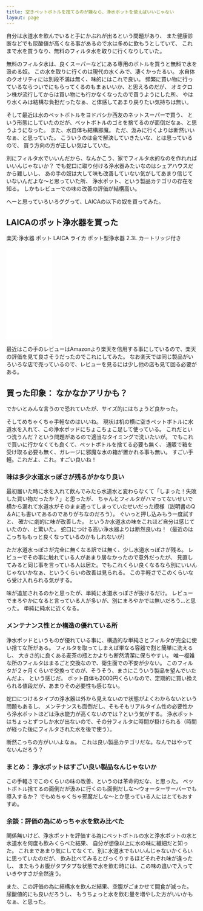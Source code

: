 ```yaml
---
title: 空きペットボトルを捨てるのが嫌なら、浄水ポットを使えばいいじゃない
layout: page
---
```

自分は水道水を飲んでいると手にかぶれが出るという問題があり、
また健康診断などでも尿酸値が高くなる事があるので水は多めに飲もうとしていて、
これまで水を買うなり、無料のフィルタ水を取りに行くなりしていた。

無料のフィルタ水は、良くスーパーなどにある専用のボトルを買うと無料で水を汲める奴。
この水を取りに行くのは現代の水くみで、凄くかったるい。
水自体のクオリティには別段不満は無く、味的にはこれで良い。
頻繁に買い物に行っているならついでにもらってくるのもまぁいいか、と思えるのだが、
オミクロン株が流行してからは買い物にも行かなくなったので買うようにした所、
やはり水くみは結構な負担だったなぁ、と体感してあまり戻りたい気持ちは無い。

そして最近は水のペットボトルをヨドバシか西友のネットスーパーで買う、
という形態にしていたのだが、ペットボトルのゴミを捨てるのが面倒だなぁ、と思うようになった。
また、水自体も結構邪魔。
ただ、汲みに行くよりは断然いいなぁ、と思っていた。
こういうのは金で解決していきたいな、とは思っているので、
買う方向の方が正しい気はしていた。

別にフィルタ水でいいんだから、なんかこう、家でフィルタ水的なのを作れればいいんじゃないか？
でも蛇口に取り付ける浄水器みたいなのはシェアハウスだから難しいし、
あの手の奴は大して味も改善していない気がしてあまり信じていないんだよな〜と思っていた所、
浄水ポット、という製品カテゴリの存在を知る。
しかもレビューでの味の改善の評価が結構高い。

へーと思っていろいろググって、LAICAの以下の奴を買ってみた。

## LAICAのポット浄水器を買った

楽天:浄水器 ポット LAICA ライカ ポット型浄水器 2.3L カートリッジ付き  
<a href="https://hb.afl.rakuten.co.jp/ichiba/26b83bcd.f21924d9.26b83bce.5dc9cb7a/?pc=https%3A%2F%2Fitem.rakuten.co.jp%2Ffa-fe%2Ff-laica%2F&link_type=pict&ut=eyJwYWdlIjoiaXRlbSIsInR5cGUiOiJwaWN0Iiwic2l6ZSI6IjI0MHgyNDAiLCJuYW0iOjEsIm5hbXAiOiJyaWdodCIsImNvbSI6MSwiY29tcCI6ImRvd24iLCJwcmljZSI6MSwiYm9yIjoxLCJjb2wiOjEsImJidG4iOjEsInByb2QiOjAsImFtcCI6ZmFsc2V9" target="_blank" rel="nofollow sponsored noopener" style="word-wrap:break-word;"  > <img src="https://hbb.afl.rakuten.co.jp/hgb/26b83bcd.f21924d9.26b83bce.5dc9cb7a/?me_id=1359156&item_id=10000330&pc=https%3A%2F%2Fthumbnail.image.rakuten.co.jp%2F%400_mall%2Ffa-fe%2Fcabinet%2Fitem%2Fthumb%2Ff-laica_thumb.jpg%3F_ex%3D240x240&s=240x240&t=pict" border="0" style="margin:2px" alt="" title=""></a>

<iframe sandbox="allow-popups allow-scripts allow-modals allow-forms allow-same-origin" style="width:120px;height:240px;" marginwidth="0" marginheight="0" scrolling="no" frameborder="0" src="//rcm-fe.amazon-adsystem.com/e/cm?lt1=_blank&bc1=000000&IS2=1&bg1=FFFFFF&fc1=000000&lc1=0000FF&t=karino203-22&language=en_US&o=9&p=8&l=as4&m=amazon&f=ifr&ref=as_ss_li_til&asins=B06XJT6H2L&linkId=223c6e202e338f0eb8028c85b754267b"></iframe>

最近はこの手のレビューはAmazonより楽天を信用する事にしているので、楽天の評価を見て良さそうだったのでこれにしてみた。
なお楽天では同じ製品がいろいろな店で売っているので、レビューを見るには少し他の店も見て回る必要がある。

## 買った印象： なかなかアリかも？

でかいとみんな言うので恐れていたが、サイズ的にはちょうど良かった。

そしてめちゃくちゃ手軽なのはいいね。
現状は机の横に空きペットボトルに水道水を入れて、この浄水ポッドにちょこちょこ足して使っている。
これだといつ洗うんだ？という問題があるので適当なタイミングで洗いたいが。
でもこれで買いに行かなくても良くて、ペットボトルを捨てる必要も無く、
通販で箱を受け取る必要も無く、ガレージに邪魔な水の箱が置かれる事も無い。
すごい手軽。これだよ、これ。すごい良いね！


### 味は多少水道水っぽさが残るがかなり良い

最初届いた時に水を入れて飲んでみたら水道水と変わらなくて「しまった！失敗した買い物だったか？」と思ったが、
ちゃんとフィルタがハマってないせいで横から漏れて水道水がそのまま通ってしまっていたせいだった模様（説明書のQ＆Aにも書いてあるのでありがちなのだろう）。
ぐいっと押し込みもう一度試すと、
確かに劇的に味が改善した。
というか水道水の味をこれほど自分は感じていたのか、と驚いた。
蛇口につける高い浄水器よりは断然良いね！（最近のはこっちももっと良くなっているのかもしれないが）

ただ水道水っぽさが完全に無くなる訳では無く、少し水道水っぽさが残る。
レビューでその事に触れている人があまり居なかったので意外だったが、
見直してみると同じ事を言っている人は居た。でもこれくらい良くなるなら別にいいんじゃないかなぁ、というくらいの改善は見られる。
この手軽さでこのくらいなら受け入れられる気がする。

味が追加されるのかと思ったが、単純に水道水っぽさが抜けるだけ。
レビューでまろやかになると言っている人が多いが、別にまろやかでは無いだろう…と思った。
単純に純水に近くなる。

### メンテナンス性とか構造の優れている所

浄水ポッドというものが優れている事に、構造的な単純さとフィルタが完全に使い捨てな所がある。
フィルタを取ってしまえば単なる容器で割と簡単に洗えるし、
大きさ的に良くある麦茶の瓶とかよりも断然清潔に保ちやすい。
唯一複雑な所のフィルタはまるごと交換なので、衛生面での不安が少ない。
このフィルタが２ヶ月くらいで交換ってのが、そうそう、まさにこういう製品を望んでいたんだよ、
という感じだ。
ポット自体も2000円くらいなので、定期的に買い換えられる値段だが、あまりその必要性も感じない。

蛇口につけるタイプの浄水器は外から見えないので状態がよくわからないという問題もあるし、
メンテナンスも面倒だし、そもそもリアルタイム性の必要性から浄水ポットほどは浄水能力が高くないのでは？という気がする。
浄水ポットはちょっとずつしか水が出ないので、その分フィルタに時間が掛けられる（時間が経った後にフィルタされた水を後で使う）。

断然こっちの方がいいよなぁ。
これは良い製品カテゴリだな。なんではやってないんだろう？

### まとめ： 浄水ポットはすごい良い製品なんじゃないか

この手軽さでこのくらいの味の改善、というのは革命的だな、と思った。
ペットボトル捨てるの面倒だが汲みに行くのも面倒だしな〜ウォーターサーバーでも導入するか？
でもめちゃくちゃ邪魔だしな〜とか思っている人にはとてもおすすめ。

### 余談：評価の為にめっちゃ水を飲み比べた

関係無いけど、浄水ポットを評価する為にペットボトルの水と浄水ポットの水と水道水を何度も飲みくらべた結果、
自分が想像以上に水の味に繊細だと知った。
これまであまり気にしてなくて、別に水道水でもいいんじゃないかくらいに思っていたのだが、
飲み比べてみるとびっくりするほどそれぞれ味が違ったし、
またもうお腹がタプタプな状態で水を飲む時には、この味の違いで入っていきやすさが全然違う。

また、この評価の為に結構水を飲んだ結果、空腹がごまかせて間食が減った。
尿酸値的にも良いだろうし、
もうちょっと水を飲む量を増やした方がいいかもなぁ、と思った。